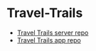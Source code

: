 # Travel-Trails
- [Travel Trails server repo](https://github.com/ajbt200128/travel-trails-server)
- [Travel Trails app repo](https://github.com/rhudson11/TravelTrails)
